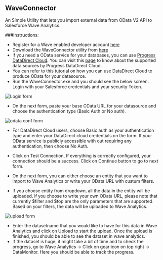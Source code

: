 ## WaveConnector
An Simple Utility that lets you import external data from OData V2 API to Salesforce Wave Analytics.

###Instructions:

* Register for a Wave enabled developer account [here](https://developer.salesforce.com/promotions/orgs/wave-de)
* Download the WaveConnector utility from [here](https://github.com/saiteja09/WaveConnector/raw/master/WaveConnector/bin/Release/WaveConnector.exe)
* If you need a OData service for your databases, you can use [Progress DataDirect Cloud](https://www.progress.com/cloud-data-integration). You can visit this [page](https://www.progress.com/odata) to know about the supported data sources by Progress DataDirect Cloud.
* You can refer to this [tutorial](https://github.com/saiteja09/Integrate2016/tree/master/DataDirect%20Cloud) on how you can use DataDirect Cloud to produce OData for your datasource.
* Run the WaveConnector.exe and you should see the below screen. Login with your Salesforce credentials and your security Token.

![Login form](https://s3.amazonaws.com/progressintegrate2016/Login.PNG)

* On the next form, paste your base OData URL for your datasource and choose the authentication type (Basic Auth or No auth).

![odata conf form](https://s3.amazonaws.com/progressintegrate2016/odataconf.PNG)

* For DataDirect Cloud users, choose Basic auth as your authentication type and enter your DataDirect cloud credentials on the form. If	your OData service is publicly accessible with out requiring any authentication, then choose No Auth.

* Click on Test Connection, If everything is correctly configured, your connection should be a success. Click on Continue button to go to next form.

* On the next form, you can either choose an entity that you want to import to Wave Analytics or write your OData URL with custum filters.
* If you choose entity from dropdown, all the data in the entity will be uploaded. If you choose to write your own OData URL, please note that currently $filter and $top are the only parameters that are supported. Based on your filters, the data will be uploaded to Wave Analytics.

![upload form](https://s3.amazonaws.com/progressintegrate2016/Uplaod.PNG)

* Enter the datasetname that you would like to have for this data in Wave Analytics and click on Upload to start the upload. Once the upload is finished, you should be able to see the dataset in wave analytics.
* If the dataset is huge, it might take a bit of time and to check the progress, go to Wave Analytics -> Click on gear icon on top right -> DataMonitor. Here you should be able to track the progress.

